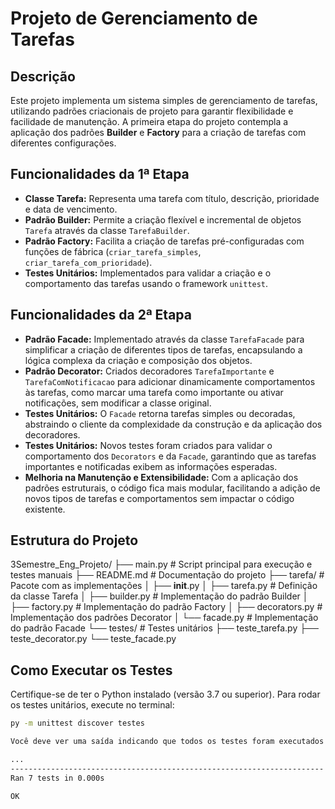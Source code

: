 # Projeto de Gerenciamento de Tarefas

## Descrição

Este projeto implementa um sistema simples de gerenciamento de tarefas, utilizando padrões criacionais de projeto para garantir flexibilidade e facilidade de manutenção. A primeira etapa do projeto contempla a aplicação dos padrões **Builder** e **Factory** para a criação de tarefas com diferentes configurações.

## Funcionalidades da 1ª Etapa

- **Classe Tarefa:** Representa uma tarefa com título, descrição, prioridade e data de vencimento.
- **Padrão Builder:** Permite a criação flexível e incremental de objetos `Tarefa` através da classe `TarefaBuilder`.
- **Padrão Factory:** Facilita a criação de tarefas pré-configuradas com funções de fábrica (`criar_tarefa_simples`, `criar_tarefa_com_prioridade`).
- **Testes Unitários:** Implementados para validar a criação e o comportamento das tarefas usando o framework `unittest`.

## Funcionalidades da 2ª Etapa

- **Padrão Facade:** Implementado através da classe `TarefaFacade` para simplificar a criação de diferentes tipos de tarefas, encapsulando a lógica complexa da criação e composição dos objetos.
- **Padrão Decorator:** Criados decoradores `TarefaImportante` e `TarefaComNotificacao` para adicionar dinamicamente comportamentos às tarefas, como marcar uma tarefa como importante ou ativar notificações, sem modificar a classe original.
- **Testes Unitários:** O `Facade` retorna tarefas simples ou decoradas, abstraindo o cliente da complexidade da construção e da aplicação dos decoradores.
- **Testes Unitários:** Novos testes foram criados para validar o comportamento dos `Decorators` e da `Facade`, garantindo que as tarefas importantes e notificadas exibem as informações esperadas.
- **Melhoria na Manutenção e Extensibilidade:** Com a aplicação dos padrões estruturais, o código fica mais modular, facilitando a adição de novos tipos de tarefas e comportamentos sem impactar o código existente.

## Estrutura do Projeto

3Semestre_Eng_Projeto/
├── main.py                # Script principal para execução e testes manuais
├── README.md              # Documentação do projeto
├── tarefa/                # Pacote com as implementações
│   ├── __init__.py
│   ├── tarefa.py          # Definição da classe Tarefa
│   ├── builder.py         # Implementação do padrão Builder
│   ├── factory.py         # Implementação do padrão Factory
│   ├── decorators.py      # Implementação dos padrões Decorator
│   └── facade.py          # Implementação do padrão Facade
└── testes/                # Testes unitários
    ├── teste_tarefa.py
    ├── teste_decorator.py
    └── teste_facade.py


## Como Executar os Testes

Certifique-se de ter o Python instalado (versão 3.7 ou superior). Para rodar os testes unitários, execute no terminal:

```bash
py -m unittest discover testes

Você deve ver uma saída indicando que todos os testes foram executados com sucesso:

...
----------------------------------------------------------------------
Ran 7 tests in 0.000s

OK